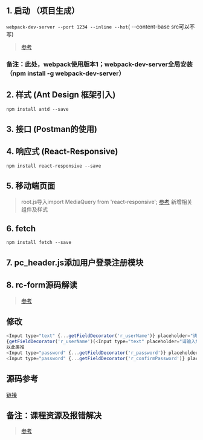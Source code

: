 ## 1. 启动 （项目生成）
`webpack-dev-server --port 1234 --inline --hot`( --content-base src可以不写)
>[参考](http://www.cnblogs.com/fantasy-zxf/p/6795809.html)
### 备注：此处，webpack使用版本1；webpack-dev-server全局安装（npm install -g webpack-dev-server）
## 2. 样式 (Ant Design 框架引入)
`npm install antd --save`
## 3. 接口 (Postman的使用)
## 4. 响应式 (React-Responsive)
`npm install react-responsive --save`
## 5. 移动端页面
>root.js导入import MediaQuery from 'react-responsive';
>[参考](https://github.com/contra/react-responsive)
>新增相关组件及样式
## 6. fetch
`npm install fetch --save`
## 7. pc_header.js添加用户登录注册模块
## 8. rc-form源码解读
>[参考](http://doc.okbase.net/schifred/archive/257064.html)
## 修改
```javascript
<Input type="text" {...getFieldDecorator('r_userName')} placeholder="请输入您的账户" />
{getFieldDecorator('r_userName')(<Input type="text" placeholder="请输入您的账户" />)}
以此类推
<Input type="password" {...getFieldDecorator('r_password')} placeholder="请输入您的密码" />
<Input type="password" {...getFieldDecorator('r_confirmPassword')} placeholder="请再次输入您的密码" />
```

## 源码参考
[链接](https://github.com/ParryQiu/IMOOC-React)
## 备注：课程资源及报错解决
>[参考](http://www.imooc.com/article/17442?block_id=tuijian_wz)
